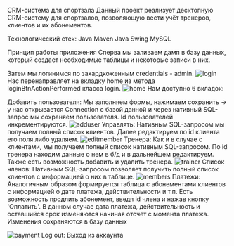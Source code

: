 CRM-система для спортзала
Данный проект реализует десктопную CRM-систему для спортзалов, позволяющую вести учёт тренеров, клиентов и их абонементов.

Технологический стек:
Java
Maven
Java Swing
MySQL

Принцип работы приложения
Сперва мы заливаем дамп в базу данных, который создает необходимые таблицы и некоторые записи в них.

Затем мы логинимся по захардкоженным credentials - admin.
![login](https://github.com/user-attachments/assets/0c37bbf7-eac1-4450-99f4-cb9169a5f669)
Нас перенаправляет на вкладку home из метода loginBtnActionPerformed класса login.
![home](https://github.com/user-attachments/assets/5ce76bce-7ac9-4077-a758-43c779d94852)
Нам доступно 6 вкладок:

Добавить пользователя: Мы заполняем формы, нажимаем сохранить -> у нас открывается Connection с базой данной и через нативный SQL-запрос мы сохраняем пользователя. Id пользователей инкрементируются.
![adduser](https://github.com/user-attachments/assets/996e0c5e-c63c-4907-b648-09cef68a0544)
Управлять: Нативным SQL-запросом мы получаем полный список клиентов. Далее редактируем по id клиента его поля либо удаляем.
![editmember](https://github.com/user-attachments/assets/4d5bab8b-7f9d-4665-bda7-113db7689cfa)
Тренера: Как и в случае с клиентами, мы получаем полный список нативным SQL-запросом. По id тренера находим данные о нем в б/д и в дальнейшем редактируем. Также есть возможность добавить и удалить тренера.
![trainer](https://github.com/user-attachments/assets/a9a24c16-6cd9-4404-905e-64bddc72f1d9)
Список членов: Нативным SQL-запросом позволяет получить полный список клиентов с информацией о них в таблице.
![members](https://github.com/user-attachments/assets/39f9a0f9-97a3-4173-bc24-ab9e576769f2)
Платежи: Аналогичным образом формируется таблица с абонементами клиентов с информацией о дате платежа, действительности и т.п. Есть возможность продлить абонемент, введя id члена и нажав кнопку 'Оплатить'. В данном случае дата платежа, действительность и оставшийся срок изменяются начиная отсчёт с момента платежа. Изменения сохраняются в базу данных

![payment](https://github.com/user-attachments/assets/cca81e28-6822-475f-b31d-bc9bab2849a6)
Log out: Выход из аккаунта



















